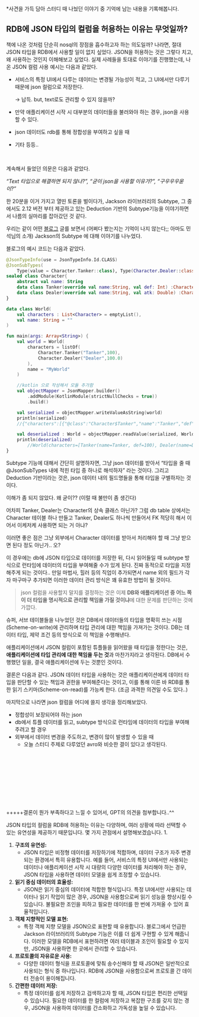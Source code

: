 *사견을 가득 담아 스터디 때 나눴던 이야기 중 기억에 남는 내용을 기록해봅니다.

## **RDB에 JSON 타입의 컬럼을 허용하는 이유는 무엇일까?**
    
책에 나온 것처럼 단순히 nosql의 장점을 흡수하고자 하는 의도일까?
나라면, 절대 JSON 타입을 RDB에서 사용할 일이 없지 싶었다.
JSON을 허용하는 것은 그렇다 치고, 왜 사용하는 것인지 이해해보고 싶었다.
실제 사례들을 토대로 이야기를 진행했는데, 나온 JSON 컬럼 사용 예시는 다음과 같았다.
- 서비스의 특정 UI에서 다루는 데이터는 변경될 가능성이 적고, 그 UI에서만 다루기 때문에 json 컬럼으로 저장한다.
    
    → 납득. but, text로도 관리할 수 있지 않을까?
    
- 만약 애플리케이션 시작 시 대부분의 데이터들을 불러와야 하는 경우, json을 사용할 수 있다.
- json 데이터도 rdb를 통해 정합성을 부여하고 싶을 때
- 기타 등등..
<br>

계속해서 들었던 의문은 다음과 같았다.

*“Text 타입으로 해결하면 되지 않나?”, “굳이 json을 사용할 이유가?”, “구우우우욷이?”*

한 20분을 이거 가지고 열띤 토론을 벌이다가, Jackson 라이브러리의 Subtype, 그 중에서도 2.12 버전 부터 제공하고 있는 Deduction 기반의 Subtype기능을 이야기하면서 나름의 실마리를 잡아갔던 것 같다.

우리는 같이 어떤 [블로그](https://see-ro-e.tistory.com/340) 글를 보면서 (어쩌다 봤는지는 기억이 나지 않는다;; 아마도 민석님의 소개) Jackson의 Subtype 에 대해 이야기를 나누었다.

블로그의 예시 코드는 다음과 같았다.

```kotlin
@JsonTypeInfo(use = JsonTypeInfo.Id.CLASS)
@JsonSubTypes(
    Type(value = Character.Tanker::class), Type(Character.Dealer::class))
sealed class Character{
    abstract val name: String
    data class Tanker(override val name:String, val def: Int) :Character()
    data class Dealer(override val name:String, val atk: Double) :Character()
}

data class World(
    val characters : List<Character> = emptyList(),
    val name: String = ""
)

fun main(args: Array<String>) {
    val world = World(
        characters = listOf(
            Character.Tanker("Tanker",100),
            Character.Dealer("Dealer",100.0)
        ),
        name = "MyWorld"
    )

    //kotlin 으로 작성해서 모듈 추가함
    val objectMapper = JsonMapper.builder()
        .addModule(KotlinModule(strictNullChecks = true))
        .build()

    val serialized = objectMapper.writeValueAsString(world)
    println(serialized)  
    //{"characters":[{"@class":"Character$Tanker","name":"Tanker","def":100},{"@class":"Character$Dealer","name":"Dealer","atk":100.0}],"name":"MyWorld"}

    val deserialized : World = objectMapper.readValue(serialized, World::class.java)
    println(deserialized)
        //World(characters=[Tanker(name=Tanker, def=100), Dealer(name=Dealer, atk=100.0)], name=MyWorld)
}
```

Subtype 기능에 대해서 간단히 설명하자면, 그냥 json 데이터를 받아서 “타입을 줄 때 @JsonSubTypes 내에 적힌 타입 중 하나로 해석하자” 라는 것이다. 그리고 Deduction 기반이라는 것은, json 데이터 내의 필드명들을 통해 타입을 구별하자는 것이다.

이해가 좀 되지 않았다. 왜 굳이?? (이럴 때 불만이 좀 생긴다) 

어차피 Tanker, Dealer는 Character의 상속 클래스 아닌가? 그럼 db table 상에서는 Character 테이블 하나 만들고 Tanker, Dealer도 하나씩 만들어서 FK 적당히 해서 이어서 이케저케 사용하면 되는 거 아냐? 

이러면 좋은 점은 그냥 외부에서 Character 데이터를 받아서 처리해야 할 때 그냥 받으면 된다 정도 아닌가.. 오?

이 경우에는 db에 JSON 타입으로 데이터를 저장한 뒤, 다시 읽어들일 때 subtype 방식으로 런타임에 데이터의 타입을 부여해줄 수가 있게 된다. 진짜 동적으로 타입을 지정해주게 되는 것이다.. 만일 마법사, 힐러 등의 직업이 추가되면서 name 외의 필드가 각자 마구마구 추가되면 이러한 데이터 관리 방식은 꽤 유효한 방법이 될 것이다.

> json 컬럼을 사용할지 말지를 결정하는 것은 이제 **DB와 애플리케이션 중 어느 쪽이 더 타입을 명시적으로 관리할 책임을 가질 것이냐**에 대한 문제를 판단하는 것에 가깝다.

슈퍼, 서브 테이블들을 나누었던 것은 DB에서 데이터들의 타입을 명확히 쓰는 시점(Scheme-on-write)에 관리하며 타입 관리에 대한 책임을 가져가는 것이다. DB는 데이터 타입, 제약 조건 등의 방식으로 이 책임을 수행해낸다.

애플리케이션에서 JSON 컬럼이 포함된 튜플들을 읽어왔을 때 타입을 정한다는 것은, **애플리케이션에 타입 관리에 대한 책임을 두는 것**과 마찬가지라고 생각된다. DB에서 수행했던 일을, 결국 애플리케이션에 두는 것뿐인 것이다.

결론은 다음과 같다. JSON 데이터 타입을 사용하는 것은 애플리케이션에게 데이터 타입을 판단할 수 있는 책임과 권한을 부여해준다는 것이고, 이를 통해 이른 바 RDB를 통한 읽기 스키마(Scheme-on-read)를 가능케 한다. (조금 과격한 의견일 수도 있다..)

마지막으로 나라면 json 컬럼을 어디에 쓸지 생각을 정리해보았다.

- 정합성이 보장되어야 하는 json
- db에서 튜플 데이터를 읽고, subtype 방식으로 런타임에 데이터의 타입을 부여해 주려고 할 경우
- 외부에서 데이터 변경을 주도하고, 변경이 많이 발생할 수 있을 때
    - 오늘 스터디 주제로 다루었던 avro와 비슷한 결이 있다고 생각된다.

<br><br><br><br><br><br><br><br>

+++++결론이 뭔가 부족하다고 느낄 수 있어서, GPT의 의견을 첨부합니다..^^

JSON 타입의 컬럼을 RDB에 허용하는 이유는 다양하며, 여러 상황에 따라 선택할 수 있는 유연성을 제공하기 때문입니다. 몇 가지 관점에서 설명해보겠습니다.
1.

1. **구조의 유연성:**
    - JSON 타입은 비정형 데이터를 저장하기에 적합하며, 데이터 구조가 자주 변경되는 환경에서 특히 유용합니다. 예를 들어, 서비스의 특정 UI에서만 사용되는 데이터나 애플리케이션 시작 시 대량의 다양한 데이터를 처리해야 하는 경우, JSON 타입을 사용하면 데이터 모델을 쉽게 조정할 수 있습니다.
2. **읽기 중심 데이터의 효율성:**
    - JSON은 읽기 중심의 데이터에 적합한 형식입니다. 특정 UI에서만 사용되는 데이터나 읽기 작업이 많은 경우, JSON을 사용함으로써 읽기 성능을 향상시킬 수 있습니다. 불필요한 조인을 피하고 필요한 데이터를 한 번에 가져올 수 있어 효율적입니다.
3. **객체 지향적인 모델 표현:**
    - 특정 객체 지향 모델을 JSON으로 표현할 때 유용합니다. 블로그에서 언급한 Jackson 라이브러리의 Subtype 기능은 이를 더 쉽게 구현할 수 있게 해줍니다. 이러한 모델을 RDB에서 표현하려면 여러 테이블과 조인이 필요할 수 있지만, JSON을 사용하면 한 곳에서 관리할 수 있습니다.
4. **프로토콜의 자유로운 사용:**
    - 다양한 데이터 형식을 프로토콜에 맞춰 송수신해야 할 때 JSON은 일반적으로 사용되는 형식 중 하나입니다. RDB에 JSON을 사용함으로써 프로토콜 간 데이터 전송이 용이해집니다.
5. **간편한 데이터 저장:**
    - 특정 데이터를 쉽게 저장하고 검색하고자 할 때, JSON 타입은 편리한 선택일 수 있습니다. 필요한 데이터를 한 컬럼에 저장하고 복잡한 구조를 갖지 않는 경우, JSON을 사용하여 데이터를 간소화하고 가독성을 높일 수 있습니다.